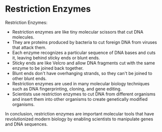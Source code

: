 # Restriction Enzymes

Restriction Enzymes:
* Restriction enzymes are like tiny molecular scissors that cut DNA molecules.
* They are proteins produced by bacteria to cut foreign DNA from viruses that attack them.
* Each enzyme recognizes a particular sequence of DNA bases and cuts it, leaving behind sticky ends or blunt ends.
* Sticky ends are like Velcro and allow DNA fragments cut with the same enzyme to be joined back together.
* Blunt ends don't have overhanging strands, so they can't be joined to other blunt ends.
* Restriction enzymes are used in many molecular biology techniques such as DNA fingerprinting, cloning, and gene editing.
* Scientists use restriction enzymes to cut DNA from different organisms and insert them into other organisms to create genetically modified organisms. 

In conclusion, restriction enzymes are important molecular tools that have revolutionized modern biology by enabling scientists to manipulate genes and DNA sequences.

